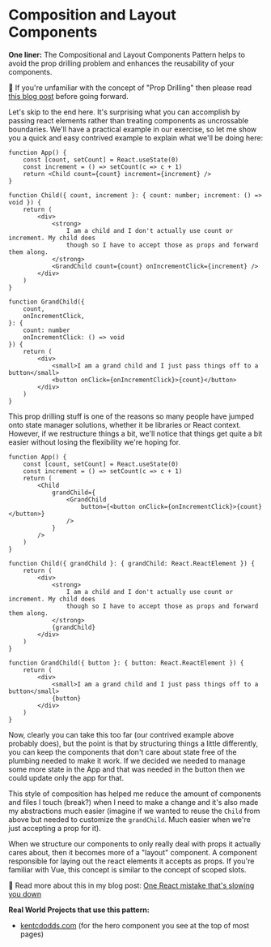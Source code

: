 # Composition and Layout Components

**One liner:** The Compositional and Layout Components Pattern helps to avoid
the prop drilling problem and enhances the reusability of your components.

🦉 If you're unfamiliar with the concept of "Prop Drilling" then please read
[this blog post](https://kentcdodds.com/blog/prop-drilling) before going
forward.

Let's skip to the end here. It's surprising what you can accomplish by passing
react elements rather than treating components as uncrossable boundaries. We'll
have a practical example in our exercise, so let me show you a quick and easy
contrived example to explain what we'll be doing here:

```tsx
function App() {
	const [count, setCount] = React.useState(0)
	const increment = () => setCount(c => c + 1)
	return <Child count={count} increment={increment} />
}

function Child({ count, increment }: { count: number; increment: () => void }) {
	return (
		<div>
			<strong>
				I am a child and I don't actually use count or increment. My child does
				though so I have to accept those as props and forward them along.
			</strong>
			<GrandChild count={count} onIncrementClick={increment} />
		</div>
	)
}

function GrandChild({
	count,
	onIncrementClick,
}: {
	count: number
	onIncrementClick: () => void
}) {
	return (
		<div>
			<small>I am a grand child and I just pass things off to a button</small>
			<button onClick={onIncrementClick}>{count}</button>
		</div>
	)
}
```

This prop drilling stuff is one of the reasons so many people have jumped onto
state manager solutions, whether it be libraries or React context. However, if
we restructure things a bit, we'll notice that things get quite a bit easier
without losing the flexibility we're hoping for.

```tsx
function App() {
	const [count, setCount] = React.useState(0)
	const increment = () => setCount(c => c + 1)
	return (
		<Child
			grandChild={
				<GrandChild
					button={<button onClick={onIncrementClick}>{count}</button>}
				/>
			}
		/>
	)
}

function Child({ grandChild }: { grandChild: React.ReactElement }) {
	return (
		<div>
			<strong>
				I am a child and I don't actually use count or increment. My child does
				though so I have to accept those as props and forward them along.
			</strong>
			{grandChild}
		</div>
	)
}

function GrandChild({ button }: { button: React.ReactElement }) {
	return (
		<div>
			<small>I am a grand child and I just pass things off to a button</small>
			{button}
		</div>
	)
}
```

Now, clearly you can take this too far (our contrived example above probably
does), but the point is that by structuring things a little differently, you can
keep the components that don't care about state free of the plumbing needed to
make it work. If we decided we needed to manage some more state in the App and
that was needed in the button then we could update only the app for that.

This style of composition has helped me reduce the amount of components and
files I touch (break?) when I need to make a change and it's also made my
abstractions much easier (imagine if we wanted to reuse the `Child` from above
but needed to customize the `grandChild`. Much easier when we're just accepting
a prop for it).

When we structure our components to only really deal with props it actually
cares about, then it becomes more of a "layout" component. A component
responsible for laying out the react elements it accepts as props. If you're
familiar with Vue, this concept is similar to the concept of scoped slots.

📜 Read more about this in my blog post:
[One React mistake that's slowing you down](https://epicreact.dev/one-react-mistake-thats-slowing-you-down)

**Real World Projects that use this pattern:**

- [kentcdodds.com](https://kentcdodds.com) (for the hero component you see at
  the top of most pages)
